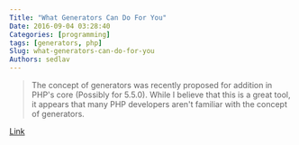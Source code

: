 ```yaml
---
Title: "What Generators Can Do For You"
Date: 2016-09-04 03:28:40
Categories: [programming]
tags: [generators, php]
Slug: what-generators-can-do-for-you
Authors: sedlav
---
```


> The concept of generators was recently proposed for addition in PHP's core (Possibly for 5.5.0). While I believe that this is a great tool, it appears that many PHP developers aren't familiar with the concept of generators.

[Link](http://blog.ircmaxell.com/2012/07/what-generators-can-do-for-you.html)
